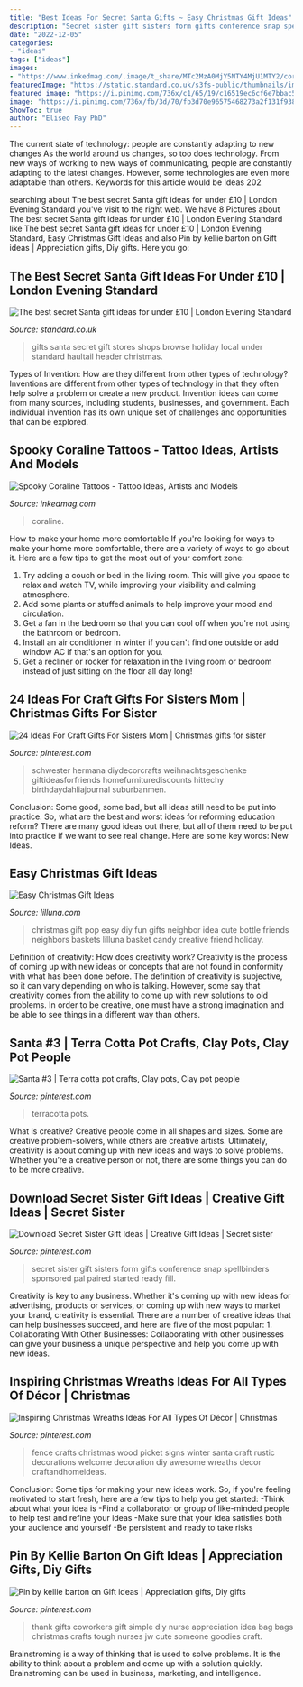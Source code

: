 ```yaml
---
title: "Best Ideas For Secret Santa Gifts ~ Easy Christmas Gift Ideas"
description: "Secret sister gift sisters form gifts conference snap spellbinders sponsored pal paired started ready fill"
date: "2022-12-05"
categories:
- "ideas"
tags: ["ideas"]
images:
- "https://www.inkedmag.com/.image/t_share/MTc2MzA0MjY5NTY4MjU1MTY2/coraline.png"
featuredImage: "https://static.standard.co.uk/s3fs-public/thumbnails/image/2016/11/18/17/santa-header.jpg"
featured_image: "https://i.pinimg.com/736x/c1/65/19/c16519ec6cf6e7bbac59e8d0406e92ff--good-ideas-cute-ideas.jpg"
image: "https://i.pinimg.com/736x/fb/3d/70/fb3d70e96575468273a2f131f9388846.jpg"
ShowToc: true
author: "Eliseo Fay PhD"
---
```



The current state of technology: people are constantly adapting to new changes
As the world around us changes, so too does technology. From new ways of working to new ways of communicating, people are constantly adapting to the latest changes. However, some technologies are even more adaptable than others. Keywords for this article would be Ideas 202
	

		
searching about The best secret Santa gift ideas for under £10 | London Evening Standard you've visit to the right web. We have 8 Pictures about The best secret Santa gift ideas for under £10 | London Evening Standard like The best secret Santa gift ideas for under £10 | London Evening Standard, Easy Christmas Gift Ideas and also Pin by kellie barton on Gift ideas | Appreciation gifts, Diy gifts. Here you go:
		
    
## The Best Secret Santa Gift Ideas For Under £10 | London Evening Standard

<img loading=lazy src="https://static.standard.co.uk/s3fs-public/thumbnails/image/2016/11/18/17/santa-header.jpg" onerror="this.onerror=null;this.src='https://tse3.mm.bing.net/th?id=OIP.FNjlIo5q5kL9ZtttypKe2gHaE8&amp;pid=15.1';" alt="The best secret Santa gift ideas for under £10 | London Evening Standard">

_Source: standard.co.uk_

>gifts santa secret gift stores shops browse holiday local under standard haultail header christmas. 

	

Types of Invention: How are they different from other types of technology?
Inventions are different from other types of technology in that they often help solve a problem or create a new product. Invention ideas can come from many sources, including students, businesses, and government. Each individual invention has its own unique set of challenges and opportunities that can be explored.

    
## Spooky Coraline Tattoos - Tattoo Ideas, Artists And Models

<img loading=lazy src="https://www.inkedmag.com/.image/t_share/MTc2MzA0MjY5NTY4MjU1MTY2/coraline.png" onerror="this.onerror=null;this.src='https://tse1.mm.bing.net/th?id=OIP.G7zUs9r_JPqQaf6dbK6Q6AHaD4&amp;pid=15.1';" alt="Spooky Coraline Tattoos - Tattoo Ideas, Artists and Models">

_Source: inkedmag.com_

>coraline. 

	

How to make your home more comfortable
If you're looking for ways to make your home more comfortable, there are a variety of ways to go about it. Here are a few tips to get the most out of your comfort zone: 
1. Try adding a couch or bed in the living room. This will give you space to relax and watch TV, while improving your visibility and calming atmosphere. 
2. Add some plants or stuffed animals to help improve your mood and circulation. 
3. Get a fan in the bedroom so that you can cool off when you're not using the bathroom or bedroom. 
4. Install an air conditioner in winter if you can't find one outside or add window AC if that's an option for you. 
5. Get a recliner or rocker for relaxation in the living room or bedroom instead of just sitting on the floor all day long!

    
## 24 Ideas For Craft Gifts For Sisters Mom | Christmas Gifts For Sister

<img loading=lazy src="https://i.pinimg.com/736x/fb/3d/70/fb3d70e96575468273a2f131f9388846.jpg" onerror="this.onerror=null;this.src='https://tse3.mm.bing.net/th?id=OIP.Kj_CFybKqznowSyXsCOHwgAAAA&amp;pid=15.1';" alt="24 Ideas For Craft Gifts For Sisters Mom | Christmas gifts for sister">

_Source: pinterest.com_

>schwester hermana diydecorcrafts weihnachtsgeschenke giftideasforfriends homefurniturediscounts hittechy birthdaydahliajournal suburbanmen. 

	

Conclusion: Some good, some bad, but all ideas still need to be put into practice.
So, what are the best and worst ideas for reforming education reform? There are many good ideas out there, but all of them need to be put into practice if we want to see real change. Here are some key words: New Ideas.

    
## Easy Christmas Gift Ideas

<img loading=lazy src="http://lilluna.com/wp-content/uploads/2012/12/Christmas-Pop-Bottle-Set.-This-is-such-a-cute-and-easy-Neighbor-and-Friend-Christmas-gift-idea.-lilluna.com-1.jpg" onerror="this.onerror=null;this.src='https://tse4.mm.bing.net/th?id=OIP.rLO-XgptUwkwIGm5DmZnewHaLE&amp;pid=15.1';" alt="Easy Christmas Gift Ideas">

_Source: lilluna.com_

>christmas gift pop easy diy fun gifts neighbor idea cute bottle friends neighbors baskets lilluna basket candy creative friend holiday. 

	

Definition of creativity: How does creativity work?
Creativity is the process of coming up with new ideas or concepts that are not found in conformity with what has been done before. The definition of creativity is subjective, so it can vary depending on who is talking. However, some say that creativity comes from the ability to come up with new solutions to old problems. In order to be creative, one must have a strong imagination and be able to see things in a different way than others.

    
## Santa #3 | Terra Cotta Pot Crafts, Clay Pots, Clay Pot People

<img loading=lazy src="https://i.pinimg.com/originals/cc/12/27/cc1227c4f2ea78f9a3049b87108464d0.jpg" onerror="this.onerror=null;this.src='https://tse2.mm.bing.net/th?id=OIP.A3Sr6cjagRHe46CPI2o0eQHaJ4&amp;pid=15.1';" alt="Santa #3 | Terra cotta pot crafts, Clay pots, Clay pot people">

_Source: pinterest.com_

>terracotta pots. 

	

What is creative?
Creative people come in all shapes and sizes. Some are creative problem-solvers, while others are creative artists. Ultimately, creativity is about coming up with new ideas and ways to solve problems. Whether you’re a creative person or not, there are some things you can do to be more creative.

    
## Download Secret Sister Gift Ideas | Creative Gift Ideas | Secret Sister

<img loading=lazy src="https://i.pinimg.com/736x/bb/8a/0b/bb8a0b9dd4215df9c3c89a7ba84edac9.jpg" onerror="this.onerror=null;this.src='https://tse1.mm.bing.net/th?id=OIP.dN-_B8oRaLMZ1hb7rIb13gHaJ3&amp;pid=15.1';" alt="Download Secret Sister Gift Ideas | Creative Gift Ideas | Secret sister">

_Source: pinterest.com_

>secret sister gift sisters form gifts conference snap spellbinders sponsored pal paired started ready fill. 

	

Creativity is key to any business. Whether it's coming up with new ideas for advertising, products or services, or coming up with new ways to market your brand, creativity is essential. There are a number of creative ideas that can help businesses succeed, and here are five of the most popular: 1. Collaborating With Other Businesses: Collaborating with other businesses can give your business a unique perspective and help you come up with new ideas.

    
## Inspiring Christmas Wreaths Ideas For All Types Of Décor | Christmas

<img loading=lazy src="https://i.pinimg.com/736x/54/f3/4e/54f34e05f0567253bc1940a8c5b2db7c.jpg" onerror="this.onerror=null;this.src='https://tse2.mm.bing.net/th?id=OIP.-4hcOqOAZDwdNLFm4uj_BAHaJ3&amp;pid=15.1';" alt="Inspiring Christmas Wreaths Ideas For All Types Of Décor | Christmas">

_Source: pinterest.com_

>fence crafts christmas wood picket signs winter santa craft rustic decorations welcome decoration diy awesome wreaths decor craftandhomeideas. 

	

Conclusion: Some tips for making your new ideas work.
So, if you're feeling motivated to start fresh, here are a few tips to help you get started: 
-Think about what your idea is 
-Find a collaborator or group of like-minded people to help test and refine your ideas 
-Make sure that your idea satisfies both your audience and yourself 
-Be persistent and ready to take risks

    
## Pin By Kellie Barton On Gift Ideas | Appreciation Gifts, Diy Gifts

<img loading=lazy src="https://i.pinimg.com/736x/c1/65/19/c16519ec6cf6e7bbac59e8d0406e92ff--good-ideas-cute-ideas.jpg" onerror="this.onerror=null;this.src='https://tse4.mm.bing.net/th?id=OIP.MQj77x40StWXFk4x1fS4cAHaLH&amp;pid=15.1';" alt="Pin by kellie barton on Gift ideas | Appreciation gifts, Diy gifts">

_Source: pinterest.com_

>thank gifts coworkers gift simple diy nurse appreciation idea bag bags christmas crafts tough nurses jw cute someone goodies craft. 

	

Brainstroming is a way of thinking that is used to solve problems. It is the ability to think about a problem and come up with a solution quickly. Brainstroming can be used in business, marketing, and intelligence.

